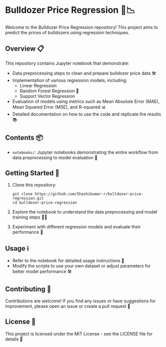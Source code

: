 
# Bulldozer Price Regression 🚜📉

Welcome to the Bulldozer Price Regression repository! This project aims to predict the prices of bulldozers using regression techniques.

## Overview 📋

This repository contains Jupyter notebook that demonstrate:

- Data preprocessing steps to clean and prepare bulldozer price data 🛠️
- Implementation of various regression models, including:
  - Linear Regression
  - Random Forest Regression 🌲
  - Support Vector Regression
- Evaluation of models using metrics such as Mean Absolute Error (MAE), Mean Squared Error (MSE), and R-squared 📊
- Detailed documentation on how to use the code and replicate the results 📚

## Contents 📦

- `notebooks/`: Jupyter notebooks demonstrating the entire workflow from data preprocessing to model evaluation 📓

## Getting Started 🚀

1. Clone this repository:
   ```
   git clone https://github.com/Shashikumar-r/bulldozer-price-regression.git
   cd bulldozer-price-regression
   ```

2. Explore the notebook to understand the data preprocessing and model training steps 🕵️‍♂️

3. Experiment with different regression models and evaluate their performance 🧪

## Usage ℹ️

- Refer to the notebook for detailed usage instructions 📝
- Modify the scripts to use your own dataset or adjust parameters for better model performance 🛠️

## Contributing 🤝

Contributions are welcome! If you find any issues or have suggestions for improvement, please open an issue or create a pull request 🙌

## License 📄

This project is licensed under the MIT License - see the LICENSE file for details 📜

